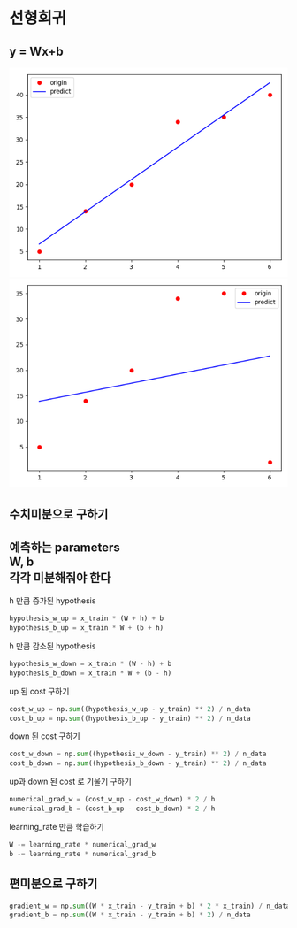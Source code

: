 # 선형회귀

## y = Wx+b

![Linear](imgs/Linearregression.png)
![IncorrectlyLinear](imgs/IncorrectlylabeledData.png)
## 수치미분으로 구하기

예측하는 parameters  
W, b  
각각 미분해줘야 한다   
-------------------------------------


h 만큼 증가된 hypothesis
```python
hypothesis_w_up = x_train * (W + h) + b
hypothesis_b_up = x_train * W + (b + h)
```

h 만큼 감소된 hypothesis
```python
hypothesis_w_down = x_train * (W - h) + b
hypothesis_b_down = x_train * W + (b - h)
```

up 된 cost 구하기
```python
cost_w_up = np.sum((hypothesis_w_up - y_train) ** 2) / n_data
cost_b_up = np.sum((hypothesis_b_up - y_train) ** 2) / n_data
```

down 된 cost 구하기
```python
cost_w_down = np.sum((hypothesis_w_down - y_train) ** 2) / n_data
cost_b_down = np.sum((hypothesis_b_down - y_train) ** 2) / n_data
```

up과 down 된 cost 로 기울기 구하기
```python
numerical_grad_w = (cost_w_up - cost_w_down) * 2 / h
numerical_grad_b = (cost_b_up - cost_b_down) * 2 / h
```

learning_rate 만큼 학습하기
```python
W -= learning_rate * numerical_grad_w
b -= learning_rate * numerical_grad_b
```

## 편미분으로 구하기

```python
gradient_w = np.sum((W * x_train - y_train + b) * 2 * x_train) / n_data
gradient_b = np.sum((W * x_train - y_train + b) * 2) / n_data
```
